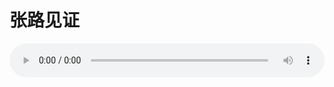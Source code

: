 # 张路见证

<audio style="width: 100%;" preload="false" controls controlslist="nodownload"><source src="//cdn.wechat.edu.pl/audio/mp3/old/27553.mp3" type="audio/mpeg">Your browser does not support the audio element.</audio>


